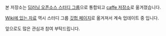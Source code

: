 본 저장소는 [딥러닝 오픈소스 스터디 그룹](https://github.com/DeepLearningStudy)으로 통합되고 [caffe 저장소](https://github.com/DeepLearningStudy/caffe)로 옮겨졌습니다. 

[Wiki에 있는 자료](https://github.com/koosyong/caffestudy/wiki) 역시 스터디 그룹 [깃헙 페이지](http://deeplearningstudy.github.io/material/)로 옮겨져서 계속 업데이트 중 입니다. 

앞으로도 많은 관심과 참여 부탁드립니다. 
